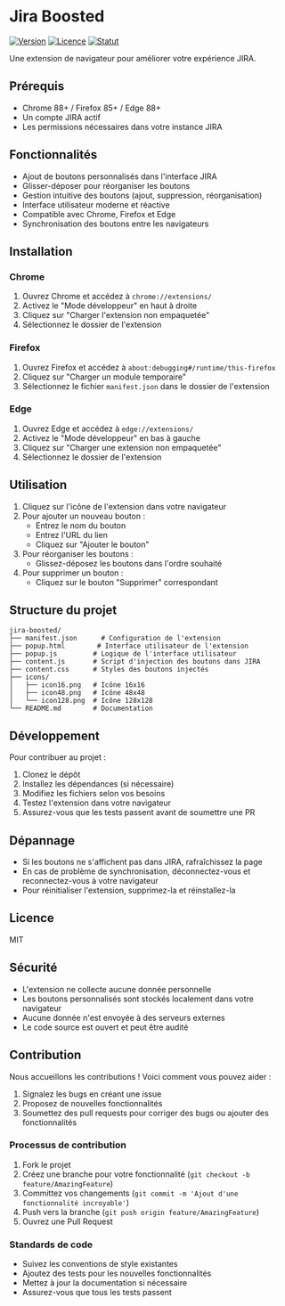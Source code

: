 # Jira Boosted

[![Version](https://img.shields.io/badge/version-1.0.0-blue.svg)](https://github.com/votre-username/jira-boosted)
[![Licence](https://img.shields.io/badge/licence-MIT-green.svg)](LICENSE)
[![Statut](https://img.shields.io/badge/statut-stable-brightgreen.svg)](https://github.com/votre-username/jira-boosted)

Une extension de navigateur pour améliorer votre expérience JIRA.

## Prérequis

- Chrome 88+ / Firefox 85+ / Edge 88+
- Un compte JIRA actif
- Les permissions nécessaires dans votre instance JIRA

## Fonctionnalités

- Ajout de boutons personnalisés dans l'interface JIRA
- Glisser-déposer pour réorganiser les boutons
- Gestion intuitive des boutons (ajout, suppression, réorganisation)
- Interface utilisateur moderne et réactive
- Compatible avec Chrome, Firefox et Edge
- Synchronisation des boutons entre les navigateurs

## Installation

### Chrome
1. Ouvrez Chrome et accédez à `chrome://extensions/`
2. Activez le "Mode développeur" en haut à droite
3. Cliquez sur "Charger l'extension non empaquetée"
4. Sélectionnez le dossier de l'extension

### Firefox
1. Ouvrez Firefox et accédez à `about:debugging#/runtime/this-firefox`
2. Cliquez sur "Charger un module temporaire"
3. Sélectionnez le fichier `manifest.json` dans le dossier de l'extension

### Edge
1. Ouvrez Edge et accédez à `edge://extensions/`
2. Activez le "Mode développeur" en bas à gauche
3. Cliquez sur "Charger une extension non empaquetée"
4. Sélectionnez le dossier de l'extension

## Utilisation

1. Cliquez sur l'icône de l'extension dans votre navigateur
2. Pour ajouter un nouveau bouton :
   - Entrez le nom du bouton
   - Entrez l'URL du lien
   - Cliquez sur "Ajouter le bouton"
3. Pour réorganiser les boutons :
   - Glissez-déposez les boutons dans l'ordre souhaité
4. Pour supprimer un bouton :
   - Cliquez sur le bouton "Supprimer" correspondant

## Structure du projet

```
jira-boosted/
├── manifest.json      # Configuration de l'extension
├── popup.html        # Interface utilisateur de l'extension
├── popup.js         # Logique de l'interface utilisateur
├── content.js       # Script d'injection des boutons dans JIRA
├── content.css      # Styles des boutons injectés
├── icons/
│   ├── icon16.png   # Icône 16x16
│   ├── icon48.png   # Icône 48x48
│   └── icon128.png  # Icône 128x128
└── README.md        # Documentation
```

## Développement

Pour contribuer au projet :

1. Clonez le dépôt
2. Installez les dépendances (si nécessaire)
3. Modifiez les fichiers selon vos besoins
4. Testez l'extension dans votre navigateur
5. Assurez-vous que les tests passent avant de soumettre une PR

## Dépannage

- Si les boutons ne s'affichent pas dans JIRA, rafraîchissez la page
- En cas de problème de synchronisation, déconnectez-vous et reconnectez-vous à votre navigateur
- Pour réinitialiser l'extension, supprimez-la et réinstallez-la

## Licence

MIT 

## Sécurité

- L'extension ne collecte aucune donnée personnelle
- Les boutons personnalisés sont stockés localement dans votre navigateur
- Aucune donnée n'est envoyée à des serveurs externes
- Le code source est ouvert et peut être audité

## Contribution

Nous accueillons les contributions ! Voici comment vous pouvez aider :

1. Signalez les bugs en créant une issue
2. Proposez de nouvelles fonctionnalités
3. Soumettez des pull requests pour corriger des bugs ou ajouter des fonctionnalités

### Processus de contribution

1. Fork le projet
2. Créez une branche pour votre fonctionnalité (`git checkout -b feature/AmazingFeature`)
3. Committez vos changements (`git commit -m 'Ajout d'une fonctionnalité incroyable'`)
4. Push vers la branche (`git push origin feature/AmazingFeature`)
5. Ouvrez une Pull Request

### Standards de code

- Suivez les conventions de style existantes
- Ajoutez des tests pour les nouvelles fonctionnalités
- Mettez à jour la documentation si nécessaire
- Assurez-vous que tous les tests passent 